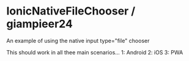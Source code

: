 # IonicNativeFileChooser / giampieer24
An example of using the native input type="file" chooser

This should work in all thee main scenarios...
1: Android
2: iOS
3: PWA
